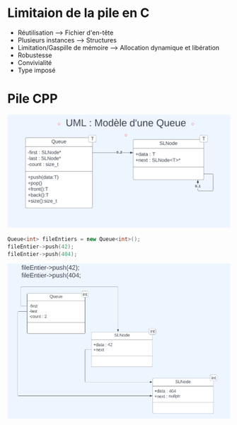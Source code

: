 # Limitaion de la pile en C
- Réutilisation --> Fichier d'en-tête
- Plusieurs instances --> Structures
- Limitation/Gaspille de mémoire --> Allocation dynamique et libération
- Robustesse
- Convivialité
- Type imposé

# Pile CPP
![](img/cpp-pile-model.png)

```cpp
Queue<int> fileEntiers = new Queue<int>();
fileEntier->push(42);
fileEntier->push(404);
```
![](img/cpp-pile-exemple.png)